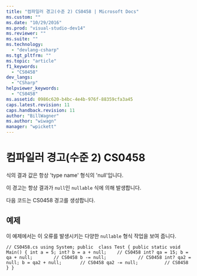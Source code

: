 ```yaml
---
title: "컴파일러 경고(수준 2) CS0458 | Microsoft Docs"
ms.custom: ""
ms.date: "10/29/2016"
ms.prod: "visual-studio-dev14"
ms.reviewer: ""
ms.suite: ""
ms.technology: 
  - "devlang-csharp"
ms.tgt_pltfrm: ""
ms.topic: "article"
f1_keywords: 
  - "CS0458"
dev_langs: 
  - "CSharp"
helpviewer_keywords: 
  - "CS0458"
ms.assetid: 0986c620-b4bc-4e4b-976f-88359cfa3a45
caps.latest.revision: 11
caps.handback.revision: 11
author: "BillWagner"
ms.author: "wiwagn"
manager: "wpickett"
---
```

# 컴파일러 경고(수준 2) CS0458
식의 결과 값은 항상 'type name' 형식의 'null'입니다.  
  
 이 경고는 항상 결과가 `null`인 `nullable` 식에 의해 발생합니다.  
  
 다음 코드는 CS0458 경고를 생성합니다.  
  
## 예제  
 이 예제에서는 이 오류를 발생시키는 다양한 `nullable` 형식 작업을 보여 줍니다.  
  
```  
// CS0458.cs using System; public  class Test { public static void Main() { int a = 5; int? b = a + null;    // CS0458 int? qa = 15; b = qa + null;        // CS0458 b -= null;            // CS0458 int? qa2 = null; b = qa2 + null;       // CS0458 qa2 -= null;          // CS0458 } }  
```